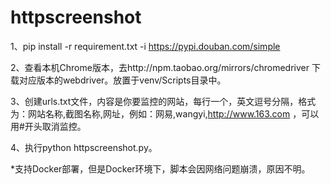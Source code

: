 # httpscreenshot

1、pip install -r requirement.txt -i https://pypi.douban.com/simple

2、查看本机Chrome版本，去http://npm.taobao.org/mirrors/chromedriver 下载对应版本的webdriver。放置于venv/Scripts目录中。

3、创建urls.txt文件，内容是你要监控的网站，每行一个，英文逗号分隔，格式为：网站名称,截图名称,网址，例如：网易,wangyi,http://www.163.com ，可以用#开头取消监控。

4、执行python httpscreenshot.py。

*支持Docker部署，但是Docker环境下，脚本会因网络问题崩溃，原因不明。
